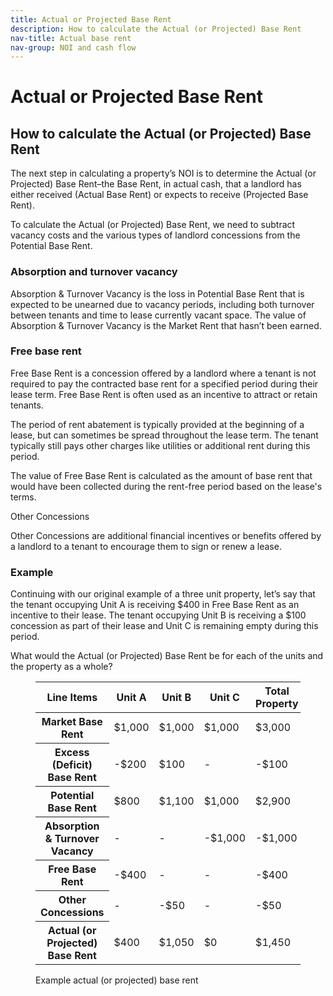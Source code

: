 ```yaml
---
title: Actual or Projected Base Rent
description: How to calculate the Actual (or Projected) Base Rent
nav-title: Actual base rent
nav-group: NOI and cash flow
---
```


# Actual or Projected Base Rent

## How to calculate the Actual (or Projected) Base Rent

The next step in calculating a property’s NOI is to determine the Actual
(or Projected) Base Rent–the Base Rent, in actual cash, that a landlord
has either received (Actual Base Rent) or expects to receive (Projected
Base Rent).

To calculate the Actual (or Projected) Base Rent, we need to subtract
vacancy costs and the various types of landlord concessions from the
Potential Base Rent.

### Absorption and turnover vacancy

Absorption & Turnover Vacancy is the loss in Potential Base Rent
that is expected to be unearned due to vacancy periods, including
both turnover between tenants and time to lease currently vacant
space. The value of Absorption & Turnover Vacancy is the Market Rent
that hasn’t been earned.

### Free base rent

Free Base Rent is a concession offered by a landlord where a tenant
is not required to pay the contracted base rent for a specified
period during their lease term. Free Base Rent is often used as an
incentive to attract or retain tenants.

The period of rent abatement is typically provided at the beginning
of a lease, but can sometimes be spread throughout the lease term.
The tenant typically still pays other charges like utilities or
additional rent during this period.

The value of Free Base Rent is calculated as the amount of base
rent that would have been collected during the rent-free period
based on the lease's terms.

Other Concessions

Other Concessions are additional financial incentives or benefits
offered by a landlord to a tenant to encourage them to sign or renew
a lease.

### Example

Continuing with our original example of a three unit property, let’s say
that the tenant occupying Unit A is receiving $400 in Free Base Rent as
an incentive to their lease. The tenant occupying Unit B is receiving a
$100 concession as part of their lease and Unit C is remaining empty
during this period.

What would the Actual (or Projected) Base Rent be for each of the units
and the property as a whole?

<figure id="example-potential-base-rent">
  <div class="rounded-md shadow-sm border border-gray-300 overflow-auto max-w-fit pt-3">
    <table class="table-auto border-collapse font-medium">
      <thead>
        <tr>
          <th class="border-b border-gray-300 pb-3 font-semibold text-left px-8 whitespace-nowrap">Line Items</th>
          <th class="border-b border-gray-300 pb-3 font-semibold text-right px-8 whitespace-nowrap tracking-wide">Unit A</th>
          <th class="border-b border-gray-300 pb-3 font-semibold text-right px-8 whitespace-nowrap tracking-wide">Unit B</th>
          <th class="border-b border-gray-300 pb-3 font-semibold text-right px-8 whitespace-nowrap tracking-wide">Unit C</th>
          <th class="border-b border-gray-300 pb-3 font-semibold text-right px-8 whitespace-nowrap tracking-wide">Total Property</th>
        </tr>
      </thead>
      <tbody>
        <tr class="bg-white">
          <th class="border-b py-3 font-semibold text-left px-8 whitespace-nowrap">Market Base Rent</th>
          <td class="border-b py-3 text-right px-8 font-semibold">$1,000</td>
          <td class="border-b py-3 text-right px-8 font-semibold">$1,000</td>
          <td class="border-b py-3 text-right px-8 font-semibold">$1,000</td>
          <td class="border-b py-3 text-right px-8 font-semibold">$3,000</td>
        </tr>
        <tr class="bg-gray-50">
          <th class="border-b py-3 font-medium text-left px-8 pl-12 whitespace-nowrap text-gray-700">Excess (Deficit) Base Rent</th>
          <td class="border-b py-3 text-right px-8 text-red-500">-$200</td>
          <td class="border-b py-3 text-right px-8">$100</td>
          <td class="border-b py-3 text-right px-8">-</td>
          <td class="border-b py-3 text-right px-8 text-red-500">-$100</td>
        </tr>
        <tr class="bg-white">
          <th class="border-b py-3 font-semibold text-left px-8 whitespace-nowrap">Potential Base Rent</th>
          <td class="border-b py-3 text-right px-8 font-semibold">$800</td>
          <td class="border-b py-3 text-right px-8 font-semibold">$1,100</td>
          <td class="border-b py-3 text-right px-8 font-semibold">$1,000</td>
          <td class="border-b py-3 text-right px-8 font-semibold">$2,900</td>
        </tr>
        <tr class="bg-gray-50">
          <th class="border-b py-3 font-medium text-left px-8 pl-12 whitespace-nowrap text-gray-700">Absorption & Turnover Vacancy</th>
          <td class="border-b py-3 text-right px-8">-</td>
          <td class="border-b py-3 text-right px-8">-</td>
          <td class="border-b py-3 text-right px-8 text-red-500">-$1,000</td>
          <td class="border-b py-3 text-right px-8 text-red-500">-$1,000</td>
        </tr>
        <tr class="bg-white">
          <th class="border-b py-3 font-medium text-left px-8 pl-12 whitespace-nowrap text-gray-700">Free Base Rent</th>
          <td class="border-b py-3 text-right px-8 text-red-500">-$400</td>
          <td class="border-b py-3 text-right px-8">-</td>
          <td class="border-b py-3 text-right px-8">-</td>
          <td class="border-b py-3 text-right px-8 text-red-500">-$400</td>
        </tr>
        <tr class="bg-gray-50">
          <th class="border-b py-3 font-medium text-left px-8 pl-12 whitespace-nowrap text-gray-700">Other Concessions</th>
          <td class="border-b py-3 text-right px-8">-</td>
          <td class="border-b py-3 text-right px-8 text-red-500">-$50</td>
          <td class="border-b py-3 text-right px-8">-</td>
          <td class="border-b py-3 text-right px-8 text-red-500">-$50</td>
        </tr>
        <tr class="bg-white">
          <th class="py-3 font-semibold text-left px-8 whitespace-nowrap">Actual (or Projected) Base Rent</th>
          <td class="py-3 text-right px-8 font-semibold">$400</td>
          <td class="py-3 text-right px-8 font-semibold">$1,050</td>
          <td class="py-3 text-right px-8 font-semibold">$0</td>
          <td class="py-3 text-right px-8 font-semibold">$1,450</td>
        </tr>
      </tbody>
    </table>
  </div>
  <figcaption>Example actual (or projected) base rent</figcaption>
</figure>
